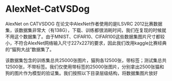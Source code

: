 # AlexNet-CatVSDog
AlexNet on CATVSDOG 
在论文中AlexNet作者使用的是ILSVRC 2012比赛数据集，该数据集非常大（有138G），下载、训练都很消耗时间，我们在复现的时候就不用这个数据集了。由于MNIST、CIFAR10、CIFAR100这些数据集图片尺寸都较小，不符合AlexNet网络输入尺寸227x227的要求，因此我们改用kaggle比赛经典的“猫狗大战”数据集了。 

该数据集包含的训练集总共25000张图片，猫狗各12500张，带标签；测试集总共12500张，不带标签。我们仅使用带标签的25000张图片，分别拿出2500张猫和狗的图片作为模型的验证集。我们按照以下目录层级结构，将数据集图片放好

